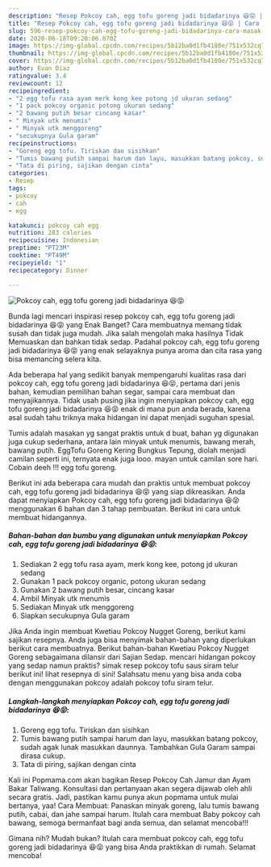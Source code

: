 ```yaml
---
description: "Resep Pokcoy cah, egg tofu goreng jadi bidadarinya 😆😝 | Cara Masak Pokcoy cah, egg tofu goreng jadi bidadarinya 😆😝 Yang Bikin Ngiler"
title: "Resep Pokcoy cah, egg tofu goreng jadi bidadarinya 😆😝 | Cara Masak Pokcoy cah, egg tofu goreng jadi bidadarinya 😆😝 Yang Bikin Ngiler"
slug: 596-resep-pokcoy-cah-egg-tofu-goreng-jadi-bidadarinya-cara-masak-pokcoy-cah-egg-tofu-goreng-jadi-bidadarinya-yang-bikin-ngiler
date: 2020-06-18T09:20:06.070Z
image: https://img-global.cpcdn.com/recipes/5b12ba0d1fb4180e/751x532cq70/pokcoy-cah-egg-tofu-goreng-jadi-bidadarinya-😆😝-foto-resep-utama.jpg
thumbnail: https://img-global.cpcdn.com/recipes/5b12ba0d1fb4180e/751x532cq70/pokcoy-cah-egg-tofu-goreng-jadi-bidadarinya-😆😝-foto-resep-utama.jpg
cover: https://img-global.cpcdn.com/recipes/5b12ba0d1fb4180e/751x532cq70/pokcoy-cah-egg-tofu-goreng-jadi-bidadarinya-😆😝-foto-resep-utama.jpg
author: Evan Diaz
ratingvalue: 3.4
reviewcount: 12
recipeingredient:
- "2 egg tofu rasa ayam merk kong kee potong jd ukuran sedang"
- "1 pack pokcoy organic potong ukuran sedang"
- "2 bawang putih besar cincang kasar"
- " Minyak utk menumis"
- " Minyak utk menggoreng"
- "secukupnya Gula garam"
recipeinstructions:
- "Goreng egg tofu. Tiriskan dan sisihkan"
- "Tumis bawang putih sampai harum dan layu, masukkan batang pokcoy, sudah agak lunak masukkan daunnya. Tambahkan Gula Garam sampai dirasa cukup."
- "Tata di piring, sajikan dengan cinta"
categories:
- Resep
tags:
- pokcoy
- cah
- egg

katakunci: pokcoy cah egg 
nutrition: 283 calories
recipecuisine: Indonesian
preptime: "PT23M"
cooktime: "PT49M"
recipeyield: "1"
recipecategory: Dinner

---
```



![Pokcoy cah, egg tofu goreng jadi bidadarinya 😆😝](https://img-global.cpcdn.com/recipes/5b12ba0d1fb4180e/751x532cq70/pokcoy-cah-egg-tofu-goreng-jadi-bidadarinya-😆😝-foto-resep-utama.jpg)

Bunda lagi mencari inspirasi resep pokcoy cah, egg tofu goreng jadi bidadarinya 😆😝 yang Enak Banget? Cara membuatnya memang tidak susah dan tidak juga mudah. Jika salah mengolah maka hasilnya Tidak Memuaskan dan bahkan tidak sedap. Padahal pokcoy cah, egg tofu goreng jadi bidadarinya 😆😝 yang enak selayaknya punya aroma dan cita rasa yang bisa memancing selera kita.

Ada beberapa hal yang sedikit banyak mempengaruhi kualitas rasa dari pokcoy cah, egg tofu goreng jadi bidadarinya 😆😝, pertama dari jenis bahan, kemudian pemilihan bahan segar, sampai cara membuat dan menyajikannya. Tidak usah pusing jika ingin menyiapkan pokcoy cah, egg tofu goreng jadi bidadarinya 😆😝 enak di mana pun anda berada, karena asal sudah tahu triknya maka hidangan ini dapat menjadi suguhan spesial.

Tumis adalah masakan yg sangat praktis untuk d buat, bahan yg digunakan juga cukup sederhana, antara lain minyak untuk menumis, bawang merah, bawang putih. EggTofu Goreng Kering Bungkus Tepung, diolah menjadi camilan seperti ini, ternyata enak juga looo. mayan untuk camilan sore hari. Cobain deeh !!! egg tofu goreng.


Berikut ini ada beberapa cara mudah dan praktis untuk membuat pokcoy cah, egg tofu goreng jadi bidadarinya 😆😝 yang siap dikreasikan. Anda dapat menyiapkan Pokcoy cah, egg tofu goreng jadi bidadarinya 😆😝 menggunakan 6 bahan dan 3 tahap pembuatan. Berikut ini cara untuk membuat hidangannya.

<!--inarticleads1-->

##### Bahan-bahan dan bumbu yang digunakan untuk menyiapkan Pokcoy cah, egg tofu goreng jadi bidadarinya 😆😝:

1. Sediakan 2 egg tofu rasa ayam, merk kong kee, potong jd ukuran sedang
1. Gunakan 1 pack pokcoy organic, potong ukuran sedang
1. Gunakan 2 bawang putih besar, cincang kasar
1. Ambil  Minyak utk menumis
1. Sediakan  Minyak utk menggoreng
1. Siapkan secukupnya Gula garam


Jika Anda ingin membuat Kwetiau Pokcoy Nugget Goreng, berikut kami sajikan resepnya. Anda juga bisa menyimak bahan-bahan yang diperlukan berikut cara membuatnya. Berikut bahan-bahan Kwetiau Pokcoy Nugget Goreng sebagaimana dilansir dari Sajian Sedap. mencari hidangan pokcoy yang sedap namun praktis? simak resep pokcoy tofu saus siram telur berikut ini! lihat resepnya di sini! Salahsatu menu yang bisa anda coba dengan menggunakan pokcoy adalah pokcoy tofu siram telur. 

<!--inarticleads2-->

##### Langkah-langkah menyiapkan Pokcoy cah, egg tofu goreng jadi bidadarinya 😆😝:

1. Goreng egg tofu. Tiriskan dan sisihkan
1. Tumis bawang putih sampai harum dan layu, masukkan batang pokcoy, sudah agak lunak masukkan daunnya. Tambahkan Gula Garam sampai dirasa cukup.
1. Tata di piring, sajikan dengan cinta


Kali ini Popmama.com akan bagikan Resep Pokcoy Cah Jamur dan Ayam Bakar Taliwang. Konsultasi dan pertanyaan akan segera dijawab oleh ahli secara gratis. Jadi, pastikan kamu punya akun popmama untuk mulai bertanya, yaa! Cara Membuat: Panaskan minyak goreng, lalu tumis bawang putih, cabai, dan jahe sampai harum. Itulah cara membuat Baby pokcoy cah bawang, semoga bermanfaat bagi anda semua, dan selamat mencoba!!! 

Gimana nih? Mudah bukan? Itulah cara membuat pokcoy cah, egg tofu goreng jadi bidadarinya 😆😝 yang bisa Anda praktikkan di rumah. Selamat mencoba!
